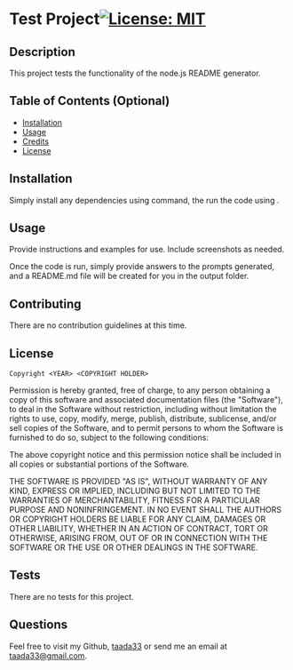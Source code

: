 
# Test Project[![License: MIT](https://img.shields.io/badge/License-MIT-yellow.svg)](https://opensource.org/licenses/MIT)

  
## Description

This project tests the functionality of the node.js README generator.


## Table of Contents (Optional)

- [Installation](#installation)
- [Usage](#usage)
- [Credits](#credits)
- [License](#license)

## Installation

Simply install any dependencies using <npm install> command, the run the code using <node index>.

## Usage

Provide instructions and examples for use. Include screenshots as needed.

Once the code is run, simply provide answers to the prompts generated, and a README.md file will be created for you in the output folder.
    

## Contributing

There are no contribution guidelines at this time.

## License 
    
    Copyright <YEAR> <COPYRIGHT HOLDER>

Permission is hereby granted, free of charge, to any person obtaining a copy of this software and associated documentation files (the "Software"), to deal in the Software without restriction, including without limitation the rights to use, copy, modify, merge, publish, distribute, sublicense, and/or sell copies of the Software, and to permit persons to whom the Software is furnished to do so, subject to the following conditions:

The above copyright notice and this permission notice shall be included in all copies or substantial portions of the Software.

THE SOFTWARE IS PROVIDED "AS IS", WITHOUT WARRANTY OF ANY KIND, EXPRESS OR IMPLIED, INCLUDING BUT NOT LIMITED TO THE WARRANTIES OF MERCHANTABILITY, FITNESS FOR A PARTICULAR PURPOSE AND NONINFRINGEMENT. IN NO EVENT SHALL THE AUTHORS OR COPYRIGHT HOLDERS BE LIABLE FOR ANY CLAIM, DAMAGES OR OTHER LIABILITY, WHETHER IN AN ACTION OF CONTRACT, TORT OR OTHERWISE, ARISING FROM, OUT OF OR IN CONNECTION WITH THE SOFTWARE OR THE USE OR OTHER DEALINGS IN THE SOFTWARE.

## Tests

There are no tests for this project.

## Questions

Feel free to visit my Github, [taada33](https://github.com/taada33) or send me an email at taada33@gmail.com.


